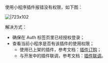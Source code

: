使用小程序插件报错没有权限，如下图：

![|723x102](https://gw.alipayobjects.com/mdn/rms_dfc0fe/afts/img/A*-kfrQa_yz6MAAAAAAAAAAAAAARQnAQ#align=left&display=inline&height=166&margin=%5Bobject%20Object%5D&originHeight=284&originWidth=2020&status=done&style=none&width=1184)

解决方式：

- 确保在 Auth 标签页里已经授权登录；
- 查看当前小程序是否有该插件的使用权限；
  - 使用已上架的插件，参考文档：[插件订购](https://opendocs.alipay.com/mini/plugin/plugin-order)；
  - 与开发中的插件联调，参考文档：[插件联调](https://opendocs.alipay.com/mini/plugin/test)。
